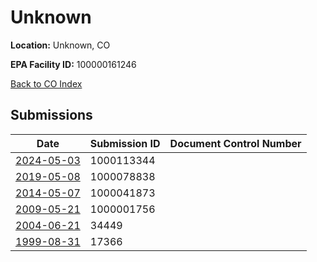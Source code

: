 # Unknown

**Location:** Unknown, CO

**EPA Facility ID:** 100000161246

[Back to CO Index](../../index.md)

## Submissions

| Date | Submission ID | Document Control Number |
|------|--------------|-------------------------|
| [2024-05-03](submissions/1000113344.md) | 1000113344 |  |
| [2019-05-08](submissions/1000078838.md) | 1000078838 |  |
| [2014-05-07](submissions/1000041873.md) | 1000041873 |  |
| [2009-05-21](submissions/1000001756.md) | 1000001756 |  |
| [2004-06-21](submissions/34449.md) | 34449 |  |
| [1999-08-31](submissions/17366.md) | 17366 |  |
